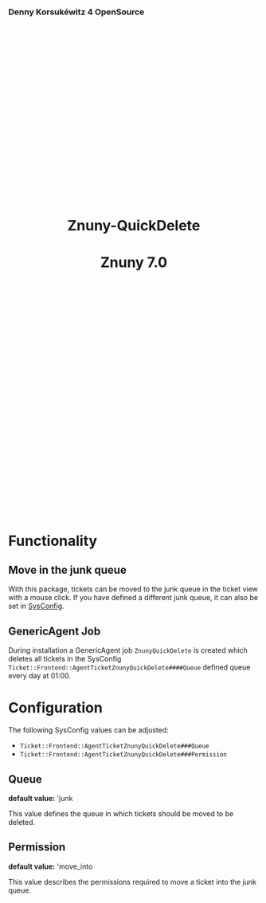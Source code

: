 <p style="text-align: left;">
    <h3 style="text-align: left;">Denny Korsukéwitz 4 OpenSource</h3>
</p>
<p style="padding-top: 330px">
    <br>
</p>
<h1 style="text-align: center;">
Znuny-QuickDelete
</h1>

<h1 style="text-align: center;">
Znuny 7.0
</h1>
<p style="padding-top: 450px">
    <br>
</p>

# Functionality

## Move in the junk queue

With this package, tickets can be moved to the junk queue in the ticket view with a mouse click.
If you have defined a different junk queue, it can also be set in [SysConfig](config.md).

## GenericAgent Job

During installation a GenericAgent job `ZnunyQuickDelete` is created which deletes all tickets in the SysConfig `Ticket::Frontend::AgentTicketZnunyQuickDelete####Queue` defined queue every day at 01:00.

# Configuration

The following SysConfig values can be adjusted:

- `Ticket::Frontend::AgentTicketZnunyQuickDelete###Queue`
- `Ticket::Frontend::AgentTicketZnunyQuickDelete###Permission`

## Queue

**default value:** 'junk

This value defines the queue in which tickets should be moved to be deleted.

## Permission

**default value:** 'move_into

This value describes the permissions required to move a ticket into the junk queue.
